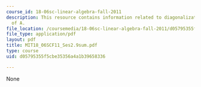 ```yaml
---
course_id: 18-06sc-linear-algebra-fall-2011
description: This resource contains information related to diagonalization and powers
  of A.
file_location: /coursemedia/18-06sc-linear-algebra-fall-2011/d05795355f5cbe35356a4a1b39658336_MIT18_06SCF11_Ses2.9sum.pdf
file_type: application/pdf
layout: pdf
title: MIT18_06SCF11_Ses2.9sum.pdf
type: course
uid: d05795355f5cbe35356a4a1b39658336

---
```

None